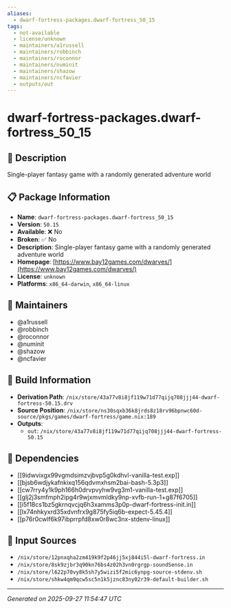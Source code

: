 ```yaml
---
aliases:
  - dwarf-fortress-packages.dwarf-fortress_50_15
tags:
  - not-available
  - license/unknown
  - maintainers/a1russell
  - maintainers/robbinch
  - maintainers/roconnor
  - maintainers/numinit
  - maintainers/shazow
  - maintainers/ncfavier
  - outputs/out
---
```


# dwarf-fortress-packages.dwarf-fortress_50_15

## 📝 Description

Single-player fantasy game with a randomly generated adventure world

## 📋 Package Information

- **Name**: `dwarf-fortress-packages.dwarf-fortress_50_15`
- **Version**: `50.15`
- **Available**: ❌ No
- **Broken**: ✅ No
- **Description**: Single-player fantasy game with a randomly generated adventure world
- **Homepage**: [https://www.bay12games.com/dwarves/](https://www.bay12games.com/dwarves/)
- **License**: `unknown`
- **Platforms**: `x86_64-darwin`, `x86_64-linux`
## 👥 Maintainers

- @a1russell
- @robbinch
- @roconnor
- @numinit
- @shazow
- @ncfavier


## 🔧 Build Information

- **Derivation Path**: `/nix/store/43a77v8i8jf119w71d77qijq708jjj44-dwarf-fortress-50.15.drv`
- **Source Position**: `/nix/store/ns30sqxb36k8jrds8z18rv96bpnwc60d-source/pkgs/games/dwarf-fortress/game.nix:189`
- **Outputs**:
  - `out`:  `/nix/store/43a77v8i8jf119w71d77qijq708jjj44-dwarf-fortress-50.15`

## 🔗 Dependencies

- [[9idwvixgx99vgmdsimzvjbvp5g0kdhvl-vanilla-test.exp]]
- [[bjsb6wdjykafnkixq156qdvmxhsm2bai-bash-5.3p3]]
- [[cw7rry4y1k9ph166h0drvpvyhw9vg3m1-vanilla-test.exp]]
- [[glj2j3smfmph2ipg4r9wjxmvmldky9np-xvfb-run-1+g87f6705]]
- [[i5f18cs1bz5gkrnqvcjq6h3xamms3p0p-dwarf-fortress-init.in]]
- [[lx74nhkyxrd35xdvnfrx9g875fy5iq6b-expect-5.45.4]]
- [[p76r0cwlf6k97ibprrpfd8xw0r8wc3nx-stdenv-linux]]

## 📁 Input Sources

- `/nix/store/12pnxqha2zm419k9f2p46jj5xj844i5l-dwarf-fortress.in`
- `/nix/store/8sk9zjbr3q90kn76bs4z02h3vn0rgrgp-soundSense.in`
- `/nix/store/l622p70vy8k5sh7y5wizi5f2mic6ynpg-source-stdenv.sh`
- `/nix/store/shkw4qm9qcw5sc5n1k5jznc83ny02r39-default-builder.sh`

---
*Generated on 2025-09-27 11:54:47 UTC*

